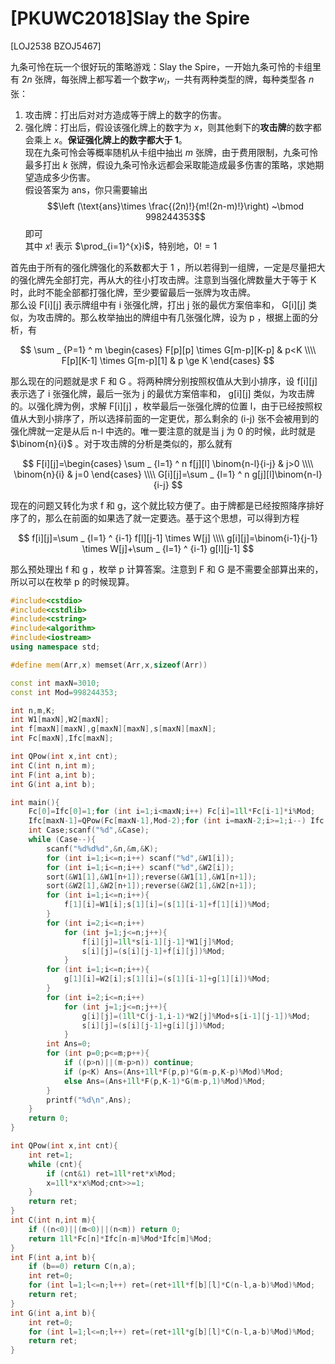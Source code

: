 # [PKUWC2018]Slay the Spire
[LOJ2538 BZOJ5467]

九条可怜在玩一个很好玩的策略游戏：Slay the Spire，一开始九条可怜的卡组里有 $2n$ 张牌，每张牌上都写着一个数字$w_i$，一共有两种类型的牌，每种类型各 $n$ 张：  
1. 攻击牌：打出后对对方造成等于牌上的数字的伤害。  
2. 强化牌：打出后，假设该强化牌上的数字为 $x$，则其他剩下的**攻击牌**的数字都会乘上 $x$。**保证强化牌上的数字都大于 1**。  
现在九条可怜会等概率随机从卡组中抽出 $m$ 张牌，由于费用限制，九条可怜最多打出 $k$ 张牌，假设九条可怜永远都会采取能造成最多伤害的策略，求她期望造成多少伤害。  
假设答案为 $\text{ans}$，你只需要输出  
$$\left (\text{ans}\times \frac{(2n)!}{m!(2n-m)!}\right) ~\bmod 998244353$$即可  
其中 $x!$ 表示 $\prod_{i=1}^{x}i$，特别地，$0!=1$

首先由于所有的强化牌强化的系数都大于 1 ，所以若得到一组牌，一定是尽量把大的强化牌先全部打完，再从大的往小打攻击牌。注意到当强化牌数量大于等于 K 时，此时不能全部都打强化牌，至少要留最后一张牌为攻击牌。  
那么设 F[i][j] 表示牌组中有 i 张强化牌，打出 j 张的最优方案倍率和， G[i][j] 类似，为攻击牌的。那么枚举抽出的牌组中有几张强化牌，设为 p ，根据上面的分析，有

$$
\sum _ {P=1} ^ m
\begin{cases}
F[p][p] \times G[m-p][K-p] & p<K \\\\
F[p][K-1] \times G[m-p][1] & p \ge K
\end{cases}
$$

那么现在的问题就是求 F 和 G 。将两种牌分别按照权值从大到小排序，设 f[i][j] 表示选了 i 张强化牌，最后一张为 j 的最优方案倍率和， g[i][j] 类似，为攻击牌的。以强化牌为例，求解 F[i][j] ，枚举最后一张强化牌的位置 l，由于已经按照权值从大到小排序了，所以选择前面的一定更优，那么剩余的 (i-j) 张不会被用到的强化牌就一定是从后 n-l 中选的。唯一要注意的就是当 j 为 0 的时候，此时就是 $\binom{n}{i}$ 。对于攻击牌的分析是类似的，那么就有

$$
F[i][j]=\begin{cases}
\sum _ {l=1} ^ n f[j][l] \binom{n-l}{i-j} & j>0 \\\\
\binom{n}{i} & j=0
\end{cases} \\\\
G[i][j]=\sum _ {l=1} ^ n g[j][l]\binom{n-l}{i-j}
$$

现在的问题又转化为求 f 和 g，这个就比较方便了。由于牌都是已经按照降序排好序了的，那么在前面的如果选了就一定要选。基于这个思想，可以得到方程

$$
f[i][j]=\sum _ {l=1} ^ {i-1} f[l][j-1] \times W[j] \\\\
g[i][j]=\binom{i-1}{j-1} \times W[j]+\sum _ {l=1} ^ {i-1} g[l][j-1]
$$

那么预处理出 f 和 g ，枚举 p 计算答案。注意到 F 和 G 是不需要全部算出来的，所以可以在枚举 p 的时候现算。

```cpp
#include<cstdio>
#include<cstdlib>
#include<cstring>
#include<algorithm>
#include<iostream>
using namespace std;

#define mem(Arr,x) memset(Arr,x,sizeof(Arr))

const int maxN=3010;
const int Mod=998244353;

int n,m,K;
int W1[maxN],W2[maxN];
int f[maxN][maxN],g[maxN][maxN],s[maxN][maxN];
int Fc[maxN],Ifc[maxN];

int QPow(int x,int cnt);
int C(int n,int m);
int F(int a,int b);
int G(int a,int b);

int main(){
	Fc[0]=Ifc[0]=1;for (int i=1;i<maxN;i++) Fc[i]=1ll*Fc[i-1]*i%Mod;
	Ifc[maxN-1]=QPow(Fc[maxN-1],Mod-2);for (int i=maxN-2;i>=1;i--) Ifc[i]=1ll*Ifc[i+1]*(i+1)%Mod;
	int Case;scanf("%d",&Case);
	while (Case--){
		scanf("%d%d%d",&n,&m,&K);
		for (int i=1;i<=n;i++) scanf("%d",&W1[i]);
		for (int i=1;i<=n;i++) scanf("%d",&W2[i]);
		sort(&W1[1],&W1[n+1]);reverse(&W1[1],&W1[n+1]);
		sort(&W2[1],&W2[n+1]);reverse(&W2[1],&W2[n+1]);
		for (int i=1;i<=n;i++){
			f[1][i]=W1[i];s[1][i]=(s[1][i-1]+f[1][i])%Mod;
		}
		for (int i=2;i<=n;i++)
			for (int j=1;j<=n;j++){
				f[i][j]=1ll*s[i-1][j-1]*W1[j]%Mod;
				s[i][j]=(s[i][j-1]+f[i][j])%Mod;
			}
		for (int i=1;i<=n;i++){
			g[1][i]=W2[i];s[1][i]=(s[1][i-1]+g[1][i])%Mod;
		}
		for (int i=2;i<=n;i++)
			for (int j=1;j<=n;j++){
				g[i][j]=(1ll*C(j-1,i-1)*W2[j]%Mod+s[i-1][j-1])%Mod;
				s[i][j]=(s[i][j-1]+g[i][j])%Mod;
			}
		int Ans=0;
		for (int p=0;p<=m;p++){
			if ((p>n)||(m-p>n)) continue;
			if (p<K) Ans=(Ans+1ll*F(p,p)*G(m-p,K-p)%Mod)%Mod;
			else Ans=(Ans+1ll*F(p,K-1)*G(m-p,1)%Mod)%Mod;
		}
		printf("%d\n",Ans);
	}
	return 0;
}

int QPow(int x,int cnt){
	int ret=1;
	while (cnt){
		if (cnt&1) ret=1ll*ret*x%Mod;
		x=1ll*x*x%Mod;cnt>>=1;
	}
	return ret;
}
int C(int n,int m){
	if ((n<0)||(m<0)||(n<m)) return 0;
	return 1ll*Fc[n]*Ifc[n-m]%Mod*Ifc[m]%Mod;
}
int F(int a,int b){
	if (b==0) return C(n,a);
	int ret=0;
	for (int l=1;l<=n;l++) ret=(ret+1ll*f[b][l]*C(n-l,a-b)%Mod)%Mod;
	return ret;
}
int G(int a,int b){
	int ret=0;
	for (int l=1;l<=n;l++) ret=(ret+1ll*g[b][l]*C(n-l,a-b)%Mod)%Mod;
	return ret;
}
```